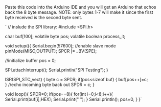Paste this code into the Arduino IDE and you will get an Arduino that echos back the 8 byte message.
NOTE: only bytes 1-7 will make it since the first byte received is the second byte sent.

`
// inslude the SPI library:
#include <SPI.h>

char buf[100];
volatile byte pos;
volatile boolean process_it;

void setup(){
  Serial.begin(57600); 
  //enable slave mode 
  pinMode(MISO,OUTPUT);
  SPCR |= _BV(SPE);
  
  //initialize buffer
  pos = 0;
  
  SPI.attachInterrupt();
  Serial.println("SPI Testing");
}

ISR(SPI_STC_vect)
{
  byte c = SPDR;
  if(pos<sizeof buf)
  {
    buf[pos++]=c;  
  }
  //echo incoming byte back out
  SPDR = c;
}

void loop(){
  SPDR=0;
  if(pos==8){
    for(int i=0;i<8;i++){
      Serial.print(buf[i],HEX);
      Serial.print(" ");
    }
    Serial.println();
    pos=0;
  }
}`